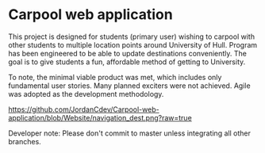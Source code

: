 # Carpool web application

This project is designed for students (primary user) wishing to carpool with other students to multiple location points around University of Hull. Program has been engineered to be able to update destinations conveniently. The goal is to give students a fun, affordable method of getting to University. 

To note, the minimal viable product was met, which includes only fundamental user stories. Many planned exciters were not achieved. Agile was adopted as the development methodology. 

https://github.com/JordanCdev/Carpool-web-application/blob/Website/navigation_dest.png?raw=true

Developer note:
Please don't commit to master unless integrating all other branches.
